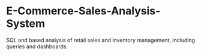 # E-Commerce-Sales-Analysis-System
SQL and based analysis of retail sales and inventory management, including queries and dashboards.
